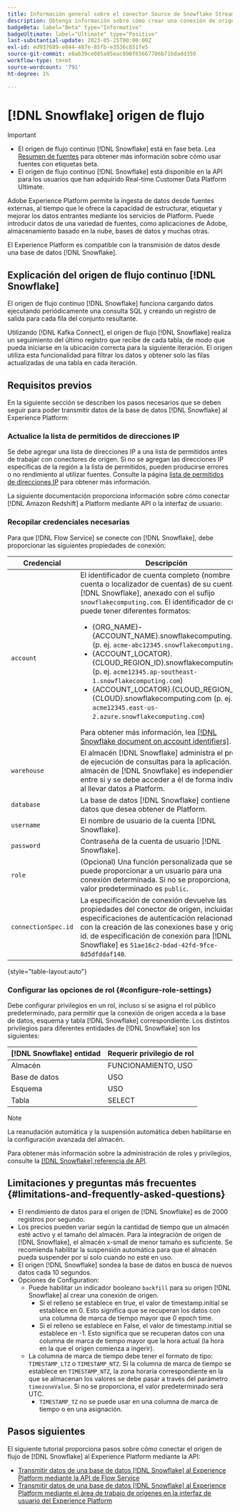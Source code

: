 ```yaml
---
title: Información general sobre el conector Source de Snowflake Streaming
description: Obtenga información sobre cómo crear una conexión de origen y un flujo de datos para introducir datos de flujo continuo de la instancia de Snowflake a Adobe Experience Platform
badgeBeta: label="Beta" type="Informative"
badgeUltimate: label="Ultimate" type="Positive"
last-substantial-update: 2023-05-25T00:00:00Z
exl-id: ed937689-e844-487e-85fb-e3536c851fe5
source-git-commit: e8ab39ce085a95eac898f65667706b71bdadd350
workflow-type: tm+mt
source-wordcount: '791'
ht-degree: 1%

---
```


# [!DNL Snowflake] origen de flujo

>[!IMPORTANT]
>
>* El origen de flujo continuo [!DNL Snowflake] está en fase beta. Lea [Resumen de fuentes](../../home.md#terms-and-conditions) para obtener más información sobre cómo usar fuentes con etiquetas beta.
>* El origen de flujo continuo [!DNL Snowflake] está disponible en la API para los usuarios que han adquirido Real-time Customer Data Platform Ultimate.

Adobe Experience Platform permite la ingesta de datos desde fuentes externas, al tiempo que le ofrece la capacidad de estructurar, etiquetar y mejorar los datos entrantes mediante los servicios de Platform. Puede introducir datos de una variedad de fuentes, como aplicaciones de Adobe, almacenamiento basado en la nube, bases de datos y muchas otras.

El Experience Platform es compatible con la transmisión de datos desde una base de datos [!DNL Snowflake].

## Explicación del origen de flujo continuo [!DNL Snowflake]

El origen de flujo continuo [!DNL Snowflake] funciona cargando datos ejecutando periódicamente una consulta SQL y creando un registro de salida para cada fila del conjunto resultante.

Utilizando [!DNL Kafka Connect], el origen de flujo [!DNL Snowflake] realiza un seguimiento del último registro que recibe de cada tabla, de modo que pueda iniciarse en la ubicación correcta para la siguiente iteración. El origen utiliza esta funcionalidad para filtrar los datos y obtener solo las filas actualizadas de una tabla en cada iteración.

## Requisitos previos

En la siguiente sección se describen los pasos necesarios que se deben seguir para poder transmitir datos de la base de datos [!DNL Snowflake] al Experience Platform:

### Actualice la lista de permitidos de direcciones IP

Se debe agregar una lista de direcciones IP a una lista de permitidos antes de trabajar con conectores de origen. Si no se agregan las direcciones IP específicas de la región a la lista de permitidos, pueden producirse errores o no rendimiento al utilizar fuentes. Consulte la página [lista de permitidos de direcciones IP](../../ip-address-allow-list.md#ip-address-allow-list-for-streaming-sources) para obtener más información.

La siguiente documentación proporciona información sobre cómo conectar [!DNL Amazon Redshift] a Platform mediante API o la interfaz de usuario:

### Recopilar credenciales necesarias

Para que [!DNL Flow Service] se conecte con [!DNL Snowflake], debe proporcionar las siguientes propiedades de conexión:

| Credencial | Descripción |
| --- | --- |
| `account` | El identificador de cuenta completo (nombre de cuenta o localizador de cuentas) de su cuenta [!DNL Snowflake], anexado con el sufijo `snowflakecomputing.com`. El identificador de cuenta puede tener diferentes formatos: <ul><li>{ORG_NAME}-{ACCOUNT_NAME}.snowflakecomputing.com (p. ej. `acme-abc12345.snowflakecomputing.com`)</li><li>{ACCOUNT_LOCATOR}.{CLOUD_REGION_ID}.snowflakecomputing.com (p. ej. `acme12345.ap-southeast-1.snowflakecomputing.com`)</li><li>{ACCOUNT_LOCATOR}.{CLOUD_REGION_ID}.{CLOUD}.snowflakecomputing.com (p. ej. `acme12345.east-us-2.azure.snowflakecomputing.com`)</li></ul> Para obtener más información, lea [[!DNL Snowflake document on account identifiers]](<https://docs.snowflake.com/en/user-guide/admin-account-identifier.html>). |
| `warehouse` | El almacén [!DNL Snowflake] administra el proceso de ejecución de consultas para la aplicación. Cada almacén de [!DNL Snowflake] es independiente entre sí y se debe acceder a él de forma individual al llevar datos a Platform. |
| `database` | La base de datos [!DNL Snowflake] contiene los datos que desea obtener de Platform. |
| `username` | El nombre de usuario de la cuenta [!DNL Snowflake]. |
| `password` | Contraseña de la cuenta de usuario [!DNL Snowflake]. |
| `role` | (Opcional) Una función personalizada que se puede proporcionar a un usuario para una conexión determinada. Si no se proporciona, el valor predeterminado es `public`. |
| `connectionSpec.id` | La especificación de conexión devuelve las propiedades del conector de origen, incluidas las especificaciones de autenticación relacionadas con la creación de las conexiones base y origen. El id. de especificación de conexión para [!DNL Snowflake] es `51ae16c2-bdad-42fd-9fce-8d5dfddaf140`. |

{style="table-layout:auto"}

### Configurar las opciones de rol {#configure-role-settings}

Debe configurar privilegios en un rol, incluso si se asigna el rol público predeterminado, para permitir que la conexión de origen acceda a la base de datos, esquema y tabla [!DNL Snowflake] correspondiente. Los distintos privilegios para diferentes entidades de [!DNL Snowflake] son los siguientes:

| [!DNL Snowflake] entidad | Requerir privilegio de rol |
| --- | --- |
| Almacén | FUNCIONAMIENTO, USO |
| Base de datos | USO |
| Esquema | USO |
| Tabla | SELECT |

>[!NOTE]
>
>La reanudación automática y la suspensión automática deben habilitarse en la configuración avanzada del almacén.

Para obtener más información sobre la administración de roles y privilegios, consulte la [[!DNL Snowflake] referencia de API](<https://docs.snowflake.com/en/sql-reference/sql/grant-privilege>).

## Limitaciones y preguntas más frecuentes {#limitations-and-frequently-asked-questions}

* El rendimiento de datos para el origen de [!DNL Snowflake] es de 2000 registros por segundo.
* Los precios pueden variar según la cantidad de tiempo que un almacén esté activo y el tamaño del almacén. Para la integración de origen de [!DNL Snowflake], el almacén x-small de menor tamaño es suficiente. Se recomienda habilitar la suspensión automática para que el almacén pueda suspender por sí solo cuando no esté en uso.
* El origen [!DNL Snowflake] sondea la base de datos en busca de nuevos datos cada 10 segundos.
* Opciones de Configuration:
   * Puede habilitar un indicador booleano `backfill` para su origen [!DNL Snowflake] al crear una conexión de origen.
      * Si el relleno se establece en true, el valor de timestamp.initial se establece en 0. Esto significa que se recuperan los datos con una columna de marca de tiempo mayor que 0 epoch time.
      * Si el relleno se establece en False, el valor de timestamp.initial se establece en -1. Esto significa que se recuperan datos con una columna de marca de tiempo mayor que la hora actual (la hora en la que el origen comienza a ingerir).
   * La columna de marca de tiempo debe tener el formato de tipo: `TIMESTAMP_LTZ` o `TIMESTAMP_NTZ`. Si la columna de marca de tiempo se establece en `TIMESTAMP_NTZ`, la zona horaria correspondiente en la que se almacenan los valores se debe pasar a través del parámetro `timezoneValue`. Si no se proporciona, el valor predeterminado será UTC.
      * `TIMESTAMP_TZ` no se puede usar en una columna de marca de tiempo o en una asignación.

## Pasos siguientes

El siguiente tutorial proporciona pasos sobre cómo conectar el origen de flujo de [!DNL Snowflake] al Experience Platform mediante la API:

* [Transmitir datos de una base de datos  [!DNL Snowflake] al Experience Platform mediante la API de Flow Service](../../tutorials/api/create/databases/snowflake-streaming.md)
* [Transmitir datos de una base de datos  [!DNL Snowflake] al Experience Platform mediante el área de trabajo de orígenes en la interfaz de usuario del Experience Platform](../../tutorials/ui/create/databases/snowflake-streaming.md)

